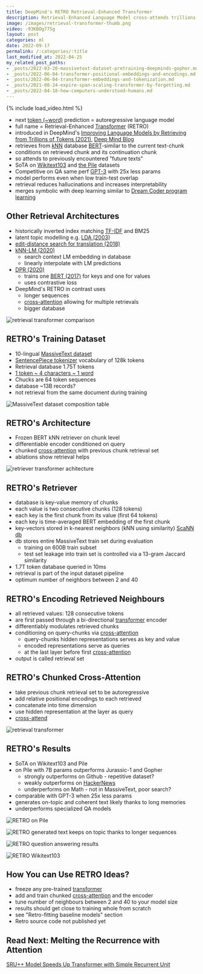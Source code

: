 ```yaml
---
title: DeepMind's RETRO Retrieval-Enhanced Transformer
description: Retrieval-Enhanced Language Model cross-attends trillions of tokens for SoTA on Wikitext103 and The Pile with 25x fewer parameters.
image: /images/retrieval-transformer-thumb.png
video: -93KBOg77Sg
layout: post
categories: ml
date: 2022-09-17
permalink: /:categories/:title
last_modified_at: 2022-04-25
my_related_post_paths:
- _posts/2022-03-20-massivetext-dataset-pretraining-deepminds-gopher.md
- _posts/2022-06-04-transformer-positional-embeddings-and-encodings.md
- _posts/2022-06-04-transformer-embeddings-and-tokenization.md
- _posts/2021-08-24-expire-span-scaling-transformer-by-forgetting.md
- _posts/2022-04-18-how-computers-understood-humans.md
---
```




{% include load_video.html %}

- next [token (~word)](/ml/Tokenization-in-Machine-Learning-Explained) prediction = autoregressive language model
- full name = Retrieval-Enhanced [Transformer](/ml/transformers-self-attention-mechanism-simplified) (RETRO) 
- introduced in DeepMind's [Improving Language Models by Retrieving from Trillions of Tokens (2021)](https://arxiv.org/pdf/2112.04426v1.pdf), [Deep Mind Blog](https://deepmind.com/research/publications/2021/improving-language-models-by-retrieving-from-trillions-of-tokens)
- retrieves from [kNN](https://en.wikipedia.org/wiki/K-nearest_neighbors_algorithm) database [BERT](/ml/transformers-self-attention-mechanism-simplified)-similar to the current text-chunk
- conditions on retrieved chunk and its continuation chunk
- so attends to previously encountered "future texts"
- SoTA on [Wikitext103](https://www.salesforce.com/products/einstein/ai-research/the-wikitext-dependency-language-modeling-dataset/) and [the Pile](https://pile.eleuther.ai/) datasets
- Competitive on QA same perf [GPT-3](https://arxiv.org/pdf/2005.14165.pdf) with 25x less params
- model performs even when low train-test overlap
- retrieval reduces hallucinations and increases interpretability
- merges symbolic with deep learning similar to [Dream Coder program learning](/ml/dreamcoder-ai-wake-sleep-program-learning)


## Other Retrieval Architectures
- historically inverted index matching [TF-IDF](https://en.wikipedia.org/wiki/Tf%E2%80%93idf) and BM25
- latent topic modelling e.g. [LDA (2003)](https://www.jmlr.org/papers/volume3/blei03a/blei03a.pdf)
- [edit-distance search for translation (2018)](https://arxiv.org/pdf/1705.07267.pdf)
- [kNN-LM (2020)](https://openreview.net/forum?id=HklBjCEKvH)
  - search context LM embedding in database
  - linearly interpolate with LM predictions
- [DPR (2020)](https://aclanthology.org/2020.emnlp-main.550.pdf)
  - trains one [BERT (2017)](/ml/transformers-self-attention-mechanism-simplified) for keys and one for values
  - uses contrastive loss
- DeepMind's RETRO in contrast uses
  - longer sequences
  - [cross-attention](/ml/cross-attention-in-transformer-architecture) allowing for multiple retrievals
  - bigger database

![retrieval transformer comparison](/images/retrieval-transformer-comparison.png)


## RETRO's Training Dataset
- 10-lingual [MassiveText dataset](/ml/massivetext-dataset-pretraining-deepminds-gopher)
- [SentencePiece tokenizer](/ml/Tokenization-in-Machine-Learning-Explained#sentencepiece-vs-wordpiece-tokenizer) vocabulary of 128k tokens
- Retrieval database 1.75T tokens
- [1 token ~ 4 characters ~ 1 word](/ml/Tokenization-in-Machine-Learning-Explained)
- Chucks are 64 token sequences
- database ~13B records? 
- not retrieval from the same document during training

![MassiveText dataset composition table](/images/retrieval-transformer-massive-text.png)

 
## RETRO's Architecture
- Frozen BERT kNN retriever on chunk level
- differentiable encoder conditioned on query
- chunked [cross-attention](/ml/cross-attention-in-transformer-architecture) with previous chunk retrieval set 
- ablations show retrieval helps

![retriever transformer achitecture](/images/retriever-transformer-architecture.png)


## RETRO's Retriever
- database is key-value memory of chunks
- each value is two consecutive chunks (128 tokens)
- each key is the first chunk from its value (first 64 tokens)
- each key is time-averaged BERT embedding of the first chunk
- key-vectors stored in k-nearest neighbors (kNN using similarity) [ScaNN db](https://github.com/google-research/google-research/tree/master/scann)
- db stores entire MassiveText train set during evaluation
  - training on 600B train subset
  - test set leakage into train set is controlled via a 13-gram Jaccard similarity
- 1.7T token database queried in 10ms
- retrieval is part of the input dataset pipeline
- optimum number of neighbors between 2 and 40 


## RETRO's Encoding Retrieved Neighbours
- all retrieved values: 128 consecutive tokens
- are first passed through a bi-directional [transformer](/ml/transformers-self-attention-mechanism-simplified) encoder
- differentiably modulates retrieved chunks
- conditioning on query-chunks via [cross-attention](/ml/cross-attention-in-transformer-architecture) 
  - query-chunks hidden representations serves as key and value
  - encoded representations serve as queries
  - at the last layer before first [cross-attention](/ml/cross-attention-in-transformer-architecture)
- output is called retrieval set


## RETRO's Chunked Cross-Attention
- take previous chunk retrieval set to be autoregressive
- add relative positional encodings to each retrieved 
- concatenate into time dimension
- use hidden representation at the layer as query
- [cross-attend](/ml/cross-attention-in-transformer-architecture)

![retrieval transformer](/images/retrieval-transformer-cross-attention.png)


## RETRO's Results
- SoTA on Wikitext103 and Pile
- on Pile with 7B params outperforms Jurassic-1 and Gopher
  - strongly outperforms on Github - repetitive dataset?
  - weakly outperforms on [HackerNews](https://news.ycombinator.com/)
  - underperforms on Math - not in MassiveText, poor search?
- comparable with GPT-3 when 25x less params
- generates on-topic and coherent text likely thanks to long memories
- underperforms specialized QA models

![RETRO on Pile](/images/retrieval-transformer-results-on-pile.png)

![RETRO generated text keeps on topic thanks to longer sequences](/images/retrieval-transformer-generated-text.png)

![RETRO question answering results](/images/retrieval-transformer-qa-results.png)

![RETRO Wikitext103](/images/retrieval-transformer-wikitext103-results.png)


## How You can Use RETRO Ideas?
- freeze any pre-trained [transformer](/ml/transformers-self-attention-mechanism-simplified)
- add and train chunked [cross-attention](/ml/cross-attention-in-transformer-architecture) and the encoder
- tune number of neighbours between 2 and 40 to your model size
- results should get close to training whole from scratch
- see "Retro-fitting baseline models" section
- Retro source code not published yet

## Read Next: Melting the Recurrence with Attention

[SRU++ Model Speeds Up Transformer with Simple Recurrent Unit](/ml/SRU++-Speeds-Up-Transformer-with-Simple-Recurrent-Unit-RNN)
